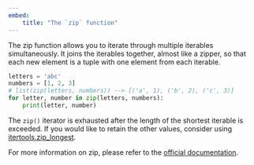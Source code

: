 ```yaml
---
embed:
    title: "The `zip` function"
---
```

The zip function allows you to iterate through multiple iterables simultaneously. It joins the iterables together, almost like a zipper, so that each new element is a tuple with one element from each iterable.

```py
letters = 'abc'
numbers = [1, 2, 3]
# list(zip(letters, numbers)) --> [('a', 1), ('b', 2), ('c', 3)]
for letter, number in zip(letters, numbers):
    print(letter, number)
```
The `zip()` iterator is exhausted after the length of the shortest iterable is exceeded. If you would like to retain the other values, consider using [itertools.zip_longest](https://docs.python.org/3/library/itertools.html#itertools.zip_longest).

For more information on zip, please refer to the [official documentation](https://docs.python.org/3/library/functions.html#zip).
